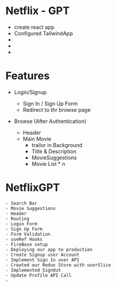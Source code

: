 # Netflix - GPT
- create react app
- Configured TailwindApp
- 
- 
- 


# Features
- Login/Signup
    - Sign In / Sign Up Form
    - Redirect to thr browse page

- Browse (After Authentication)
    - Header
    - Main Movie
        - trailor in Background
        - Title & Description 
        - MovieSuggestions
        - Movie List * n
# NetflixGPT
    - Search Bar
    - Movie Suggestions
    - Header
    - Routing
    - Login Form
    - Sign Up Form
    - Form Validation
    - useRef Hooks
    - FireBase setup
    - Deploying our app to production
    - Create Signup user Account 
    - Implement Sign In user API
    - Created our Redux Store with userSlice
    - Implemented SignOut
    - Update Profile API Call
    - 
    
